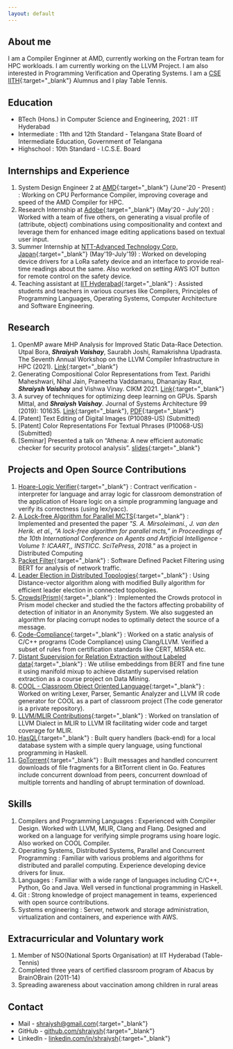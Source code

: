 ```yaml
---
layout: default
---
```


## About me

I am a Compiler Enginner at AMD, currently working on the Fortran team for HPC workloads. I am currently working on the LLVM Project. I am also interested in Programming Verification and Operating Systems. I am a [CSE IITH](https://cse.iith.ac.in/){:target="_blank"} Alumnus and I play Table Tennis.

## Education

 - BTech (Hons.) in Computer Science and Engineering, 2021
   : IIT Hyderabad
 - Intermediate
   : 11th and 12th Standard - Telangana State Board of Intermediate Education, Government of Telangana
 - Highschool
   : 10th Standard - I.C.S.E. Board

## Internships and Experience

 1. System Design Engineer 2 at [AMD](https://www.amd.com/en){:target="_blank"} (June'20 - Present)
    : Working on CPU Performance Compiler, improving coverage and speed of the AMD Compiler for HPC.
 2. Research Internship at [Adobe](https://research.adobe.com/){:target="_blank"} (May'20 - July'20)
    : Worked with a team of five others, on generating a visual profile of (attribute, object) combinations using compositionality and context and leverage them for enhanced image editing applications based on textual user input.
 3. Summer Internship at [NTT-Advanced Technology Corp, Japan](https://www.ntt-at.com/){:target="_blank"} (May'19-July'19)
    : Worked on developing device drivers for a LoRa safety device and an interface to provide real-time readings about the same. Also worked on setting AWS IOT button for remote control on the safety device.
 4. Teaching assistant at [IIT Hyderabad](https://www.iith.ac.in){:target="_blank"}
    : Assisted students and teachers in various courses like Compilers, Principles of Programming Languages, Operating Systems, Computer Architecture and Software Engineering.

## Research

 1. OpenMP aware MHP Analysis for Improved Static Data-Race Detection. Utpal Bora, ___Shraiysh Vaishay___, Saurabh Joshi, Ramakrishna Upadrasta. The Seventh Annual Workshop on the LLVM Compiler Infrastructure in HPC (2021). [Link](PIA.pdf){:target="_blank"}
 1. Generating Compositional Color Representations from Text. Paridhi Maheshwari, Nihal Jain, Praneetha Vaddamanu, Dhananjay Raut, ___Shraiysh Vaishay___ and Vishwa Vinay. CIKM 2021. [Link](https://arxiv.org/abs/2109.10477){:target="_blank"}
 1. A survey of techniques for optimizing deep learning on GPUs. Sparsh Mittal, and ___Shraiysh Vaishay___. Journal of Systems Architecture 99 (2019): 101635. [Link](https://www.sciencedirect.com/science/article/abs/pii/S1383762119302656){:target="_blank"}, [PDF](https://www.researchgate.net/profile/Sparsh-Mittal-2/publication/335292390_A_Survey_of_Techniques_for_Optimizing_Deep_Learning_on_GPUs/links/5d5cff6ba6fdcc55e81c21fb/A-Survey-of-Techniques-for-Optimizing-Deep-Learning-on-GPUs.pdf){:target="_blank"}
 1. \[Patent\] Text Editing of Digital Images (P10089-US) (Submitted)
 1. \[Patent\] Color Representations For Textual Phrases (P10068-US) (Submitted)
 1. \[Seminar\] Presented a talk on “Athena: A new efficient automatic checker for security protocol analysis”. [slides](https://docs.google.com/presentation/d/e/2PACX-1vQCiocHu0lrK7rHddFmVteAVMLw6M98UqKiu5LtpxbYykxE7wVUaSNG4M1XmvmxvnjzG2Xl_fS5HFb4/pub?start=true&loop=false&delayms=3000){:target="_blank"}


## Projects and Open Source Contributions

 1. [Hoare-Logic Verifier](https://github.com/shraiysh/hoare-logic){:target="_blank"}
    : Contract verification - interpreter for language and array logic for classroom demonstration of the application of Hoare logic on a simple programming language and verify its correctness (using lex/yacc).
 1. [A Lock-free Algorithm for Parallel MCTS](https://docs.google.com/presentation/d/e/2PACX-1vTS2mrHeUHU1jYR2RlOGx66zUqnogMqxDyRIVtt0OW2LhvTbFLb2IeumnF48llG43solHoAx96ncdNb/pub?start=true&loop=false&delayms=3000){:target="_blank"}
    : Implemented and presented the paper _"S. A. Mirsoleimani., J. van den Herik. et al., “A lock-free algorithm for parallel mcts,” in Proceedings of the 10th International Conference on Agents and Artificial Intelligence - Volume 1: ICAART,, INSTICC. SciTePress, 2018."_ as a project in Distributed Computing
 1. [Packet Filter](https://docs.google.com/presentation/d/e/2PACX-1vSy0qPCuvT4F4HbuV-6uYv1VU4EWuvsbJi4iaGF6G52nN0e73Ty-b04-qij_-X102e-O5m-ioba_kmf/pub?start=true&loop=false&delayms=3000){:target="_blank"}
    : Software Defined Packet Filtering using BERT for analysis of network traffic.
 1. [Leader Election in Distributed Topologies](https://docs.google.com/presentation/d/e/2PACX-1vRnj_PhYkHhHhVklN4x5HmGgMOx036GSOJ7bTrObzovmXBCvQOEwxq4JWNQ7fu-CYsPZXN37N3f1rL2/pub?start=true&loop=false&delayms=3000){:target="_blank"}
    : Using Distance-vector algorithm along with modified Bully algorithm for efficient leader election in connected topologies.
 1. [Crowds(Prism)](https://docs.google.com/presentation/d/e/2PACX-1vSy0dNglvENSDv6Kbc3kyHo7sFa12Z27qhUcGOE_3aFM5ei_d8BE1yI71zpSsVhUgJI9lUTwCrmnVFA/pub?start=true&loop=false&delayms=3000){:target="_blank"}
    : Implemented the Crowds protocol in Prism model checker and studied the the factors affecting probability of detection of initiator in an Anonymity System. We also suggested an algorithm for placing corrupt nodes to optimally detect the source of a message.
 1. [Code-Compliance](https://github.com/sbjoshi/code-compliance){:target="_blank"}
    : Worked on a static analysis of C/C++ programs (Code Compliance) using Clang/LLVM. Verified a subset of rules from certification standards like CERT, MISRA etc.
 1. [Distant Supervision for Relation Extraction without Labeled data](https://docs.google.com/presentation/d/e/2PACX-1vSnG_jufeATH79HqWqzC_mLHEDcfHQGmdsIeM3J7xatYTkcdRutyNy8KPt2w-2E72Ot0-iShHgyzjBf/pub?start=false&loop=false&delayms=3000){:target="_blank"}
    : We utilise embeddings from BERT and fine tune it using manifold mixup to achieve distantly supervised relation extraction as a course project on Data Mining.
 1. [COOL - Classroom Object Oriented Language](https://github.com/shraiysh/CoolSemanticAnalyzer){:target="_blank"}
    : Worked on writing Lexer, Parser, Semantic Analyzer and LLVM IR code generator for COOL as a part of classroom project (The code generator is a private repository).
 1. [LLVM/MLIR Contributions](https://reviews.llvm.org/people/revisions/19492/){:target="_blank"}
    : Worked on translation of LLVM Dialect in MLIR to LLVM IR facilitating wider code and target coverage for MLIR.
 1. [HasQL](https://github.com/shraiysh/HaSSQL){:target="_blank"}
    : Built query handlers (back-end) for a local database system with a simple query language, using functional programming in Haskell.
 1. [GoTorrent](https://github.com/shraiysh/GoTorrent){:target="_blank"}
    : Built messages and handled concurrent downloads of file fragments for a BitTorrent client in Go. Features include concurrent download from peers, concurrent download of multiple torrents and handling of abrupt termination of download.

## Skills

 1. Compilers and Programming Languages
    : Experienced with Compiler Design. Worked with LLVM, MLIR, Clang and Flang. Designed and worked on a language for verifying simple programs using hoare logic. Also worked on COOL Compiler.
 1. Operating Systems, Distributed Systems, Parallel and Concurrent Programming
    : Familiar with various problems and algorithms for distributed and parallel computing. Experience developing device drivers for linux.
 2. Languages
    : Familiar with a wide range of languages including C/C++, Python, Go and Java. Well versed in functional programming in Haskell.
 3. Git
    : Strong knowledge of project management in teams, experienced with open source contributions.
 4. Systems engineering
    : Server, network and storage administration, virtualization and containers, and experience with AWS.

## Extracurricular and Voluntary work
 1. Member of NSO(National Sports Organisation) at IIT Hyderabad (Table-Tennis)
 1. Completed three years of certified classroom program of Abacus by BrainOBrain (2011-14)
 1. Spreading awareness about vaccination among children in rural areas

## Contact
 - Mail - [shraiysh@gmail.com](mailto:shraiysh@gmail.com){:target="_blank"}
 - GitHub - [github.com/shraiysh](https://www.github.com/shraiysh){:target="_blank"}
 - LinkedIn - [linkedin.com/in/shraiysh](https://www.linkedin.com/in/shraiysh){:target="_blank"}
